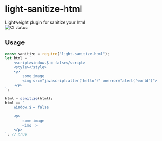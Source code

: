 # light-sanitize-html
Lightweight plugin for sanitize your html  
![CI status](https://circleci.com/gh/eprincev-egor/light-sanitize-html.svg?style=shield)

## Usage
```js
const sanitize = require("light-sanitize-html");
let html = `
    <script>window.$ = false</script>
    <style></style>
    <p>
        some image
        <img src="javascript:alter('hello')" onerror="alert('world')">
    </p>
`;

html = sanitize(html);
html == `
    window.$ = false
    
    <p>
        some image
        <img  >
    </p>
`; // true

```
